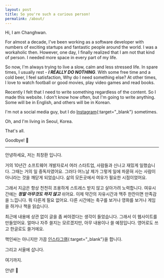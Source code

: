 ```yaml
---
layout: post
title: So you're such a curious person!
permalink: /about/
---
```


Hi, I am Changhwan.

For almost a decade, I've been working as a software developer with numbers of exciting startups and fantastic people around the world. I was a workaholic then. However, one day, I finally realized that I am not that kind of person. I needed more space in every part of my life. 

So now, I'm always trying to live a slow, calm and less stressed life. In spare times, I usually rest - ***I REALLY DO NOTHING***. With some free time and a cold beer, I feel satisfaction, Why do I need something else? At other times, I love to watch football or good movies, play video games and read books.

Recently I felt that I need to write something regardless of the content. So I made this website. I don't know how often, but I'm going to write anything. Some will be in English, and others will be in Korean.

I'm not a social media guy, but I do [Instagram][instagram]{:target="_blank"} sometimes.

Oh, and I'm living in Seoul, Korea.

That's all.

Goodbye! 🚀

---

안녕하세요, 저는 최창환 입니다.

거의 10년간 소프트웨어 개발자로서 여러 스타트업, 사람들과 신나고 재밌게 일했습니다. 그때는 거의 일 중독자였어요. 그러다 어느날 제가 그렇게 일에 파묻혀 사는 사람이 아니라는 것을 깨닫게 되었습니다. 삶의 모든곳에서 여유가 필요한 시점이었어요.

그래서 지금은 항상 천천히 조용하게 스트레스 받지 않고 살아가려 노력합니다. 여유시간에는 ***정말 아무것도 하지 않고*** 쉬어요. 이제 약간의 자유시간과 맥주 한잔이면 만족감을 느낍니다. 뭐 다른게 필요 없어요. 다른 시간에는 축구를 보거나 영화를 보거나 게임을 하거나 책을 읽습니다.

최근에 내용에 상관 없이 글을 좀 써야겠다는 생각이 들었습니다. 그래서 이 웹사이트를 만들었어요. 얼마나 자주 쓸지는 모르겠지만, 아무 내용이나 쓸 예정입니다. 영어로도 쓰고 한글로도 쓸거에요.

핵인싸는 아니지만 가끔 [인스타그램][instagram]{:target="_blank"}을 합니다.

그리고 서울에 삽니다.

여기까지.

안녕! 🚀

[instagram]: https://instagram.com/bebeerd